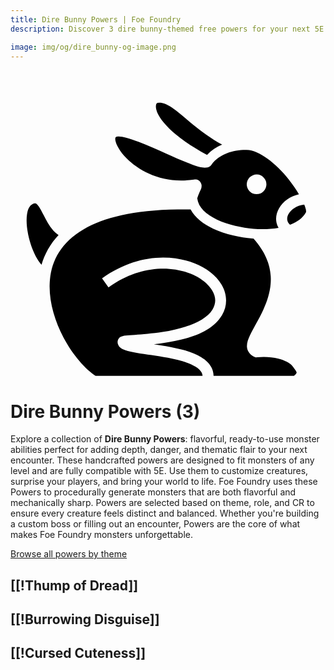 ```yaml
---
title: Dire Bunny Powers | Foe Foundry
description: Discover 3 dire bunny-themed free powers for your next 5E monster.

image: img/og/dire_bunny-og-image.png
---
```


# <span class="inline-icon" aria-hidden="true"><svg xmlns="http://www.w3.org/2000/svg" viewBox="0 0 512 512"><path d="M242.29 27.29c-4.165 0-4.79.695-5.593 3.058-.803 2.362-.714 8.368 4.065 17.097 8.758 16 32.356 39.726 78.675 64.582 7.15-7.48 15.604-12.92 24.57-16.713-25.48-14.076-44.05-29.58-58.892-42.158-18.93-16.04-31.326-25.867-42.826-25.867zm-66.274 54.66c-3.815.007-4.68.864-5.07 1.355-.39.49-1 1.882-.485 5.125 1.03 6.484 7.16 18.015 18 28.943 21.683 21.855 60.793 42.287 109.542 34.72 2.13-.33 4.725-.616 7.846 1.194 3.12 1.81 4.73 5.96 4.77 8.36.076 4.807-1.495 6.874-2.722 9.546-2.452 5.345-4.35 11.657-4.375 11.47v.003c1.98 15 14.374 26.28 32.396 34.63 18.023 8.353 40.75 13.004 58.875 14.737 12.552 1.2 27.23.995 40.9-1.388-1.555-2.715-2.676-5.576-3.31-8.516-1.763-8.156.105-16.39 4.093-23.327 6.392-11.12 18.112-19.685 32.36-22.83-4.64-7.837-10.434-16.323-17.024-24.592-19.92-24.992-47.433-46.955-67.978-47.384-20.465-.427-44.107 6.055-57.367 24.242-2.24 3.07-5.56 4.144-8.018 4.46-2.457.318-4.623.1-6.92-.284-4.592-.766-9.7-2.373-15.613-4.527-11.825-4.308-26.625-10.89-42.127-17.774-15.502-6.883-31.668-14.06-45.744-19.44-14.076-5.38-26.546-8.735-32.027-8.724zm224.422 61.915a16 16 0 0 1 15.533 15.994 16 16 0 0 1-32 0 16 16 0 0 1 16.467-15.995zM39.79 190.777c-.804.006-2.017.25-4.017 1.24a9 9 0 0 0-.002 0c-4.252 2.103-7.437 7.213-8.883 16.325-1.447 9.11-.696 21.27 1.888 33.53 2.585 12.263 6.954 24.683 12.116 34.634 3.023 5.827 6.386 10.568 9.53 14.133 4.966-17.297 13.943-33.833 27.697-48.44a42.802 42.802 0 0 1-8.365-7.046c-7.05-7.717-11.604-16.873-15.648-24.877-4.045-8.003-7.82-14.854-10.64-17.605-1.408-1.376-2.22-1.714-2.99-1.84a3.888 3.888 0 0 0-.683-.055zm437.63 2.06c-11.655 1.13-21.29 7.89-25.342 14.936-2.183 3.797-2.794 7.368-2.105 10.555.51 2.36 1.71 4.797 4.408 7.29 11.853-4.564 21.157-11.42 26.145-20.938-.286.42.182-1.32-.504-4.184-.494-2.07-1.397-4.71-2.6-7.66zm-198.496 7.724a567.98 567.98 0 0 0-7.3.034c-71.537.806-120.588 13.47-152.624 32.187-36.613 21.393-51.716 50.092-54.844 81.44-3.128 31.346 6.6 65.513 22 94.56 14.84 27.988 35.094 51.027 51.97 62.22H312.19c-.134-1.91-.67-3.555-1.502-5.188-1.637-3.21-4.918-6.56-10.032-9.687-10.228-6.256-27.12-11.045-44.812-14.438-17.693-3.392-36.175-5.596-50.625-8-7.227-1.2-13.393-2.377-18.532-4.125-2.57-.873-4.92-1.813-7.313-3.593-2.392-1.782-5.313-5.385-5.313-9.97 0-2.61 1.27-4.982 2.375-6.22 1.107-1.236 2.03-1.74 2.75-2.124 1.442-.765 2.283-.952 3.125-1.156 1.686-.408 3.238-.605 5.125-.813 3.776-.414 8.714-.75 14.72-1.187 12.01-.875 28.107-2.106 44.968-4.688 33.722-5.162 69.382-16.778 81.156-36.437 6.403-10.69 5.69-20.67-.56-31.156-6.253-10.487-18.818-20.728-35.72-27.376-33.803-13.297-84.07-12.464-132.72 22.47l-10.5-14.627c33.327-23.93 67.99-33.66 99-33.78 18.608-.072 35.892 3.33 50.782 9.187 19.854 7.81 35.666 19.93 44.594 34.906 8.93 14.976 10.196 33.537.563 49.625-17.64 29.45-58.476 39.55-93.876 44.97-5.897.902-11.315 1.47-16.844 2.092 8.423 1.25 17.318 2.606 26.22 4.313 18.544 3.556 36.893 8.25 50.842 16.78 6.975 4.267 12.99 9.656 16.657 16.845 2.058 4.04 3.204 8.593 3.37 13.375h130.66c2.072-1.76 3.435-3.254 3.844-4.063.538-1.064.46-1.178.25-2.062-.423-1.77-3.667-6.165-7.78-11.125-2.527-3.044-11.017-7.917-21.658-10.594-10.64-2.677-23.344-3.65-34.25-2.22l-2.344.283-2.218-.876c-6.667-2.715-11.864-9.652-12.25-16.313-.386-6.66 1.89-12.352 4.72-18.467 5.655-12.23 14.802-26.366 22.186-42.72 7.384-16.352 12.907-34.52 11.72-53.843-1.153-18.73-8.467-38.93-27.84-60.88-.622-.052-1.248-.1-1.86-.16h-.002c-19.505-1.864-43.524-6.62-64.08-16.146-15.233-7.06-29.065-17.167-36.415-31.074-4.692-.1-9.332-.172-13.85-.18z"/></svg></span> Dire Bunny Powers (3)

Explore a collection of **Dire Bunny Powers**: flavorful, ready-to-use monster abilities perfect for adding depth, danger, and thematic flair to your next encounter. These handcrafted powers are designed to fit monsters of any level and are fully compatible with 5E. Use them to customize creatures, surprise your players, and bring your world to life. Foe Foundry uses these Powers to procedurally generate monsters that are both flavorful and mechanically sharp. Powers are selected based on theme, role, and CR to ensure every creature feels distinct and balanced. Whether you're building a custom boss or filling out an encounter, Powers are the core of what makes Foe Foundry monsters unforgettable.  

  
[Browse all powers by theme](all.md)

[[!Thump of Dread]]
---

[[!Burrowing Disguise]]
---

[[!Cursed Cuteness]]
---
